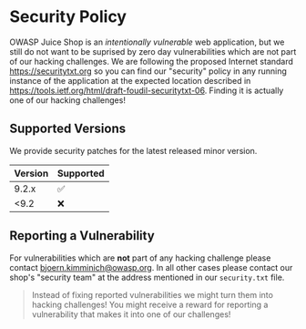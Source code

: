 # Security Policy

OWASP Juice Shop is an _intentionally vulnerable_ web application, but
we still do not want to be suprised by zero day vulnerabilities which
are not part of our hacking challenges. We are following the proposed
Internet standard <https://securitytxt.org> so you can find our
"security" policy in any running instance of the application at the
expected location described in
<https://tools.ietf.org/html/draft-foudil-securitytxt-06>. Finding it is
actually one of our hacking challenges!

## Supported Versions

We provide security patches for the latest released minor version.

| Version | Supported          |
|:--------|:-------------------|
| 9.2.x   | :white_check_mark: |
| <9.2    | :x:                |

## Reporting a Vulnerability

For vulnerabilities which are **not** part of any hacking challenge
please contact <bjoern.kimminich@owasp.org>. In all other cases please
contact our shop's "security team" at the address mentioned in our
`security.txt` file.

> Instead of fixing reported vulnerabilities we might turn them into
> hacking challenges! You might receive a reward for reporting a
> vulnerability that makes it into one of our challenges!

